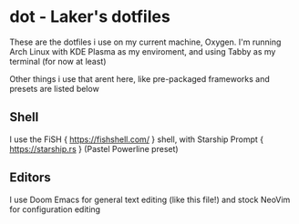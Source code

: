 # dot - Laker's dotfiles
These are the dotfiles i use on my current machine, Oxygen.
I'm running Arch Linux with KDE Plasma as my enviroment, and using Tabby as my terminal (for now at least)

Other things i use that arent here, like pre-packaged frameworks and presets are listed below

## Shell

I use the FiSH { https://fishshell.com/ } shell, with Starship Prompt { https://starship.rs } (Pastel Powerline preset)

## Editors

I use Doom Emacs for general text editing (like this file!) and stock NeoVim for configuration editing
